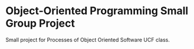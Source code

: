 # Object-Oriented Programming Small Group Project
Small project for Processes of Object Oriented Software UCF class.

